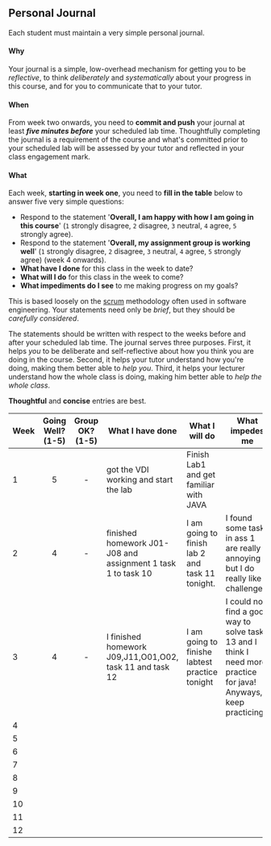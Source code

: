 ## Personal Journal

Each student must maintain a very simple personal journal.

#### Why

Your journal is a simple, low-overhead mechanism for getting you to be
_reflective_, to think _deliberately_ and _systematically_ about your
progress in this course, and for you to communicate
that to your tutor.

#### When

From week two onwards, you need to **commit and push** your journal at least
**_five minutes before_** your scheduled lab time.  Thoughtfully completing the
journal is a requirement of the course and what's committed prior to your scheduled
lab will be assessed by your tutor and reflected in your class engagement mark.

#### What

Each week, **starting in week one**, you need to **fill in the table** below to answer five very simple
questions:
* Respond to the statement '**Overall, I am happy with how I am going in this course**' (`1` strongly disagree, `2` disagree, `3` neutral, `4` agree, `5` strongly agree).
* Respond to the statement '**Overall, my assignment group is working well**' (`1` strongly disagree, `2` disagree, `3` neutral, `4` agree, `5` strongly agree) (week 4 onwards).
* **What have I done** for this class in the week to date?
* **What will I do** for this class in the week to come?
* **What impediments do I see** to me making progress on my goals?

This is based loosely on the [scrum](https://en.wikipedia.org/wiki/Scrum_(software_development))
methodology often used in software engineering.   Your statements need only be  _brief_,
but they should be _carefully considered_.

The statements should be written with respect to the weeks before and after your
scheduled lab time.   The journal serves three purposes.   First, it helps *you* to be
deliberate and self-reflective about how you think you are doing in the course.   Second,
it helps your tutor understand how you're doing, making them better able to *help you*.
Third, it helps your lecturer understand how the whole class is doing, making him better
able to *help the whole class*.

**Thoughtful** and **concise** entries are best.

| Week | Going Well? (1-5) | Group OK? (1-5) | What I have done | What I will do | What impedes me |
|---|:---:|:---:|---|---|---|
| 1 |5|-|got the VDI working and start the lab|Finish Lab1 and get familiar with JAVA|
| 2 |4|-|finished homework J01-J08 and assignment 1 task 1 to task 10|I am going to finish lab 2 and task 11 tonight.|I found some tasks in ass 1 are really annoying but I do really like challenges!|
| 3 |4|-|I finished homework J09,J11,O01,O02, task 11 and task 12|I am going to finishe labtest practice tonight |I could not find a good way to solve task 13 and I think I need more practice for java! Anyways, keep practicing!|
| 4 |||||
| 5 |||||
| 6 |||||
| 7 |||||
| 8 |||||
| 9 |||||
| 10 |||||
| 11 |||||
| 12 |||||
